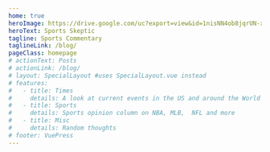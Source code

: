 ```yaml
---
home: true
heroImage: https://drive.google.com/uc?export=view&id=1nisNN4ob8jqrUN-xby5NWBNwrnx06bp7
heroText: Sports Skeptic
tagline: Sports Commentary
taglineLink: /blog/
pageClass: homepage
# actionText: Posts
# actionLink: /blog/
# layout: SpecialLayout #uses SpecialLayout.vue instead
# features:
#   - title: Times
#     details: A look at current events in the US and around the World
#   - title: Sports
#     details: Sports opinion column on NBA, MLB,  NFL and more
#   - title: Misc
#     details: Random thoughts
# footer: VuePress 
---
```


<!-- <Home/> -->